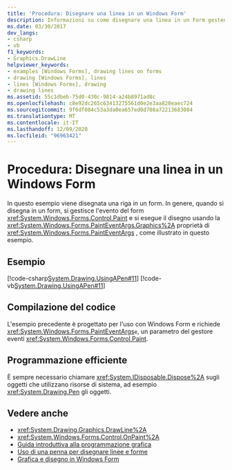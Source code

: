 ```yaml
---
title: 'Procedura: Disegnare una linea in un Windows Form'
description: Informazioni su come disegnare una linea in un Form gestendo l'evento Paint, quindi eseguire il disegno usando la proprietà graphics di PaintEventArgs.
ms.date: 03/30/2017
dev_langs:
- csharp
- vb
f1_keywords:
- Graphics.DrawLine
helpviewer_keywords:
- examples [Windows Forms], drawing lines on forms
- drawing [Windows Forms], lines
- lines [Windows Forms], drawing
- drawing lines
ms.assetid: 55c1dbeb-75d0-430c-9814-a24b8971ad8c
ms.openlocfilehash: c8e92dc265c63413275561d0e2e3aa820eaec724
ms.sourcegitcommit: 9f6df084c53a3da0ea657ed0d708a72213683084
ms.translationtype: MT
ms.contentlocale: it-IT
ms.lasthandoff: 12/09/2020
ms.locfileid: "96963421"
---
```

# <a name="how-to-draw-a-line-on-a-windows-form"></a>Procedura: Disegnare una linea in un Windows Form
In questo esempio viene disegnata una riga in un form. In genere, quando si disegna in un form, si gestisce l'evento del form  <xref:System.Windows.Forms.Control.Paint> e si esegue il disegno usando la <xref:System.Windows.Forms.PaintEventArgs.Graphics%2A> proprietà di <xref:System.Windows.Forms.PaintEventArgs> , come illustrato in questo esempio.  
  
## <a name="example"></a>Esempio  
 [!code-csharp[System.Drawing.UsingAPen#11](~/samples/snippets/csharp/VS_Snippets_Winforms/System.Drawing.UsingAPen/CS/Class1.cs#11)]
 [!code-vb[System.Drawing.UsingAPen#11](~/samples/snippets/visualbasic/VS_Snippets_Winforms/System.Drawing.UsingAPen/VB/Class1.vb#11)]  
  
## <a name="compiling-the-code"></a>Compilazione del codice  
 L'esempio precedente è progettato per l'uso con Windows Form e richiede <xref:System.Windows.Forms.PaintEventArgs>`e`, un parametro del gestore eventi <xref:System.Windows.Forms.Control.Paint>.  
  
## <a name="robust-programming"></a>Programmazione efficiente  
 È sempre necessario chiamare <xref:System.IDisposable.Dispose%2A> sugli oggetti che utilizzano risorse di sistema, ad esempio <xref:System.Drawing.Pen> gli oggetti.  
  
## <a name="see-also"></a>Vedere anche

- <xref:System.Drawing.Graphics.DrawLine%2A>
- <xref:System.Windows.Forms.Control.OnPaint%2A>
- [Guida introduttiva alla programmazione grafica](getting-started-with-graphics-programming.md)
- [Uso di una penna per disegnare linee e forme](using-a-pen-to-draw-lines-and-shapes.md)
- [Grafica e disegno in Windows Form](graphics-and-drawing-in-windows-forms.md)
